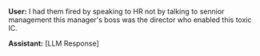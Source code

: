 **User:**
I had them fired by speaking to HR not by talking to sennior management this manager's boss was the director who enabled this toxic IC. 

**Assistant:**
[LLM Response]

